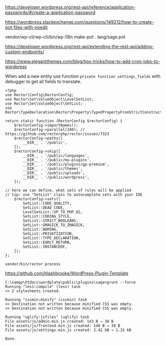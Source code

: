 https://developer.wordpress.org/rest-api/reference/application-passwords/#create-a-application-password

https://wordpress.stackexchange.com/questions/149212/how-to-create-pot-files-with-poedit

vendor/wp-cli/wp-cli/bin/wp i18n make-pot . lang/sage.pot

https://developer.wordpress.org/rest-api/extending-the-rest-api/adding-custom-endpoints/

https://www.elegantthemes.com/blog/tips-tricks/how-to-add-cron-jobs-to-wordpress

When add a new entity use function `private function settings_fields` with debugger to get all fields to translate.

```
<?php
use Rector\Config\RectorConfig;
use Rector\Set\ValueObject\LevelSetList;
use Rector\Set\ValueObject\SetList;
use Rector\TypeDeclaration\Rector\Property\TypedPropertyFromStrictConstructorRector;

return static function (RectorConfig $rectorConfig) {
    $rectorConfig->importNames();
    $rectorConfig->parallel(240); // https://github.com/rectorphp/rector/issues/7323
    $rectorConfig->paths([
        __DIR__ . '/public',
    ]);
    $rectorConfig->skip([
        __DIR__ . '/public/languages',
        __DIR__ . '/public/mu-plugins',
        __DIR__ . '/public/plugins/gp-premium',
        __DIR__ . '/public/themes',
        __DIR__ . '/public/uploads',
        __DIR__ . '/public/wordpress',
    ]);

// here we can define, what sets of rules will be applied
// tip: use "SetList" class to autocomplete sets with your IDE
    $rectorConfig->sets([
        SetList::CODE_QUALITY,
        SetList::DEAD_CODE,
        LevelSetList::UP_TO_PHP_82,
        SetList::CODING_STYLE,
        SetList::STRICT_BOOLEANS,
        SetList::GMAGICK_TO_IMAGICK,
        SetList::NAMING,
        SetList::PRIVATIZATION,
        SetList::TYPE_DECLARATION,
        SetList::EARLY_RETURN,
        SetList::INSTANCEOF,
    ]);
};

vendor/bin/rector process
```

https://github.com/hlashbrooke/WordPress-Plugin-Template

```
C:\xampp\htdocs\wordplate\public\plugins\sage>grunt --force
Running "less:compile" (less) task
>> 2 stylesheets created.

Running "cssmin:minify" (cssmin) task
>> Destination not written because minified CSS was empty.
>> Destination not written because minified CSS was empty.

Running "uglify:jsfiles" (uglify) task
File assets/js/admin.min.js created: 143 B → 38 B
File assets/js/frontend.min.js created: 146 B → 38 B
File assets/js/settings.min.js created: 2.42 kB → 1.15 kB

Done.
```
